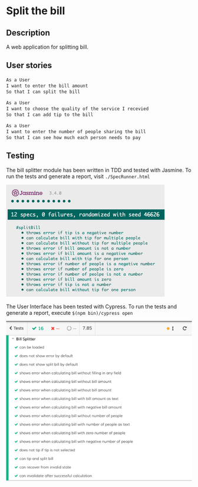 # Split the bill

## Description
A web application for splitting bill.

## User stories
```
As a User
I want to enter the bill amount
So that I can split the bill
```
```
As a User
I want to choose the quality of the service I recevied
So that I can add tip to the bill
```
```
As a User
I want to enter the number of people sharing the bill
So that I can see how much each person needs to pay
```

## Testing

The bill splitter module has been written in TDD and tested with Jasmine. To run the tests and generate a report, visit `./SpecRunner.html`

![Jasmine Test Results](img/Jasmine_Test_Results.png)

The User Interface has been tested with Cypress. To run the tests and generate a report, execute `$(npm bin)/cypress open`

![Cypress UI Test Results](img/Cypress_UI_Test_Results.png)